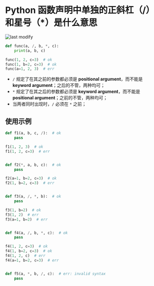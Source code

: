Python 函数声明中单独的正斜杠（/）和星号（*）是什么意思
===
<!--START_SECTION:badge-->

![last modify](https://img.shields.io/static/v1?label=last%20modify&message=2025-07-08%2016%3A53%3A13&color=yellowgreen&style=flat-square)

<!--END_SECTION:badge-->

```python
def func(a, /, b, *, c):
    print(a, b, c)

func(1, 2, c=3)  # ok
func(1, b=2, c=3)  # ok
func(a=1, 2, 3)  # err
```
- `/` 规定了在其之前的参数都必须是 **positional argument**，而不能是 **keyword argument**；之后的不管，两种均可；
- `*` 规定了在其之后的参数都必须是 **keyword argument**，而不能是 **positional argument**；之前的不管，两种均可；
- 当两者同时出现时，`/` 必须在 `*` 之前；


## 使用示例
```python
def f1(a, b, c, /):  # ok
    pass

f1(1, 2, 3)  # ok
f1(1, 2, c=3)  # err


def f2(*, a, b, c):  # ok
    pass

f2(a=1, b=2, c=3)  # ok
f2(1, b=2, c=3)  # err


def f3(a, /, *, b):  # ok
    pass

f3(1, b=2)  # ok
f3(1, 2)  # err
f3(a=1, b=2)  # err


def f4(a, /, b, *, c):  # ok
    pass

f4(1, 2, c=3)  # ok
f4(1, b=2, c=3)  # ok
f4(1, 2, c)  # err
f4(a=1, b=2, c=3)  # err


def f5(a, *, b, /, c):  # err: invalid syntax
    pass
```
